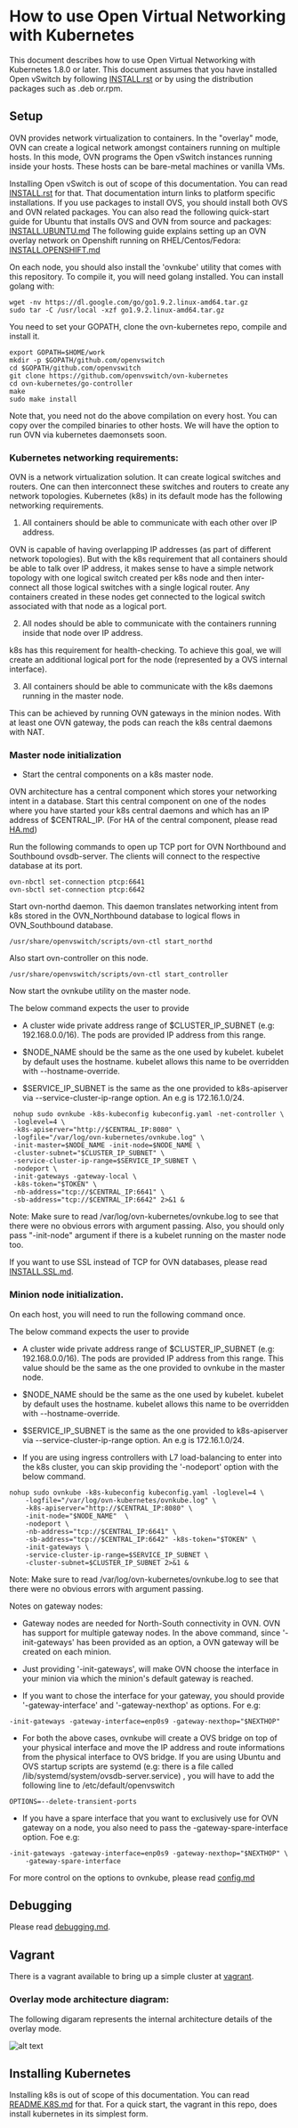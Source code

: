 # How to use Open Virtual Networking with Kubernetes

This document describes how to use Open Virtual Networking with Kubernetes
1.8.0 or later.  This document assumes that you have installed Open
vSwitch by following [INSTALL.rst] or by using the distribution packages
such as .deb or.rpm.

## Setup

OVN provides network virtualization to containers.  In the "overlay" mode,
OVN can create a logical network amongst containers running on multiple hosts.
In this mode, OVN programs the Open vSwitch instances running inside your
hosts.  These hosts can be bare-metal machines or vanilla VMs.

Installing Open vSwitch is out of scope of this documentation.  You can read
[INSTALL.rst] for that.  That documentation inturn links to platform specific
installations.  If you use packages to install OVS, you should install both
OVS and OVN related packages.  You can also read the following quick-start
guide for Ubuntu that installs OVS and OVN from source and packages:
[INSTALL.UBUNTU.md]
The following guide explains setting up an OVN overlay network on Openshift
running on RHEL/Centos/Fedora: [INSTALL.OPENSHIFT.md](docs/INSTALL.OPENSHIFT.md)

On each node, you should also install the 'ovnkube' utility that comes with
this repository. To compile it, you will need golang installed.  You can
install golang with:

```
wget -nv https://dl.google.com/go/go1.9.2.linux-amd64.tar.gz
sudo tar -C /usr/local -xzf go1.9.2.linux-amd64.tar.gz
```

You need to set your GOPATH, clone the ovn-kubernetes repo, compile and
install it.

```
export GOPATH=$HOME/work
mkdir -p $GOPATH/github.com/openvswitch
cd $GOPATH/github.com/openvswitch
git clone https://github.com/openvswitch/ovn-kubernetes
cd ovn-kubernetes/go-controller
make
sudo make install
```

Note that, you need not do the above compilation on every host. You can copy
over the compiled binaries to other hosts.  We will have the option to run
OVN via kubernetes daemonsets soon.

### Kubernetes networking requirements:

OVN is a network virtualization solution.  It can create logical switches and
routers.  One can then interconnect these switches and routers to create any
network topologies.  Kubernetes (k8s) in its default mode has the following
networking requirements.

1. All containers should be able to communicate with each other over IP
address.

  OVN is capable of having overlapping IP addresses (as part of different
  network topologies).  But with the k8s requirement that all containers
  should be able to talk over IP address, it makes sense to have a simple
  network topology with one logical switch created per k8s node and then
  inter-connect all those logical switches with a single logical router.
  Any containers created in these nodes get connected to the logical switch
  associated with that node as a logical port.

2. All nodes should be able to communicate with the containers running inside
that node over IP address.

  k8s has this requirement for health-checking.  To achieve this goal, we will
  create an additional logical port for the node (represented by a OVS
  internal interface).

3. All containers should be able to communicate with the k8s daemons running
in the master node.

  This can be achieved by running OVN gateways in the minion nodes. With
  at least one OVN gateway, the pods can reach the k8s central daemons with
  NAT.

### Master node initialization

* Start the central components on a k8s master node.

OVN architecture has a central component which stores your networking intent
in a database.  Start this central component on one of the nodes where you
have started your k8s central daemons and which has an IP address of
$CENTRAL_IP.  (For HA of the central component, please read [HA.md])

Run the following commands to open up TCP port for OVN Northbound and Southbound
ovsdb-server. The clients will connect to the respective database at its port.

```
ovn-nbctl set-connection ptcp:6641
ovn-sbctl set-connection ptcp:6642
```

Start ovn-northd daemon.  This daemon translates networking intent from k8s
stored in the OVN_Northbound database to logical flows in OVN_Southbound
database.

```
/usr/share/openvswitch/scripts/ovn-ctl start_northd
```

Also start ovn-controller on this node.

```
/usr/share/openvswitch/scripts/ovn-ctl start_controller
```

Now start the ovnkube utility on the master node.

The below command expects the user to provide
* A cluster wide private address range of $CLUSTER_IP_SUBNET
(e.g: 192.168.0.0/16).  The pods are provided IP address from this range.

* $NODE_NAME should be the same as the one used by kubelet.  kubelet by default
uses the hostname.  kubelet allows this name to be overridden with
--hostname-override.

* $SERVICE_IP_SUBNET is the same as the one provided to k8s-apiserver via
--service-cluster-ip-range option. An e.g is 172.16.1.0/24.

```
 nohup sudo ovnkube -k8s-kubeconfig kubeconfig.yaml -net-controller \
 -loglevel=4 \
 -k8s-apiserver="http://$CENTRAL_IP:8080" \
 -logfile="/var/log/ovn-kubernetes/ovnkube.log" \
 -init-master=$NODE_NAME -init-node=$NODE_NAME \
 -cluster-subnet="$CLUSTER_IP_SUBNET" \
 -service-cluster-ip-range=$SERVICE_IP_SUBNET \
 -nodeport \
 -init-gateways -gateway-local \
 -k8s-token="$TOKEN" \
 -nb-address="tcp://$CENTRAL_IP:6641" \
 -sb-address="tcp://$CENTRAL_IP:6642" 2>&1 &
```

Note: Make sure to read /var/log/ovn-kubernetes/ovnkube.log to see that there were
no obvious errors with argument passing.  Also, you should only pass
"-init-node" argument if there is a kubelet running on the master node too.

If you want to use SSL instead of TCP for OVN databases, please read
[INSTALL.SSL.md].

### Minion node initialization.

On each host, you will need to run the following command once.

The below command expects the user to provide
* A cluster wide private address range of $CLUSTER_IP_SUBNET
(e.g: 192.168.0.0/16).  The pods are provided IP address from this range.
This value should be the same as the one provided to ovnkube in the master
node.

* $NODE_NAME should be the same as the one used by kubelet.  kubelet by default
uses the hostname.  kubelet allows this name to be overridden with
--hostname-override.

* $SERVICE_IP_SUBNET is the same as the one provided to k8s-apiserver via
--service-cluster-ip-range option. An e.g is 172.16.1.0/24.

* If you are using ingress controllers with L7 load-balancing to enter into
the k8s cluster, you can skip providing the '-nodeport' option with the
below command.

```
nohup sudo ovnkube -k8s-kubeconfig kubeconfig.yaml -loglevel=4 \
    -logfile="/var/log/ovn-kubernetes/ovnkube.log" \
    -k8s-apiserver="http://$CENTRAL_IP:8080" \
    -init-node="$NODE_NAME"  \
    -nodeport \
    -nb-address="tcp://$CENTRAL_IP:6641" \
    -sb-address="tcp://$CENTRAL_IP:6642" -k8s-token="$TOKEN" \
    -init-gateways \
    -service-cluster-ip-range=$SERVICE_IP_SUBNET \
    -cluster-subnet=$CLUSTER_IP_SUBNET 2>&1 &
```

Note: Make sure to read /var/log/ovn-kubernetes/ovnkube.log to see that there were
no obvious errors with argument passing.

Notes on gateway nodes:

* Gateway nodes are needed for North-South connectivity in OVN.
OVN has support for multiple gateway nodes. In the above command,
since '-init-gateways' has been provided as an option, a OVN
gateway will be created on each minion.

* Just providing '-init-gateways', will make OVN choose the
interface in your minion via which the minion's default gateway
is reached.

* If you want to chose the interface for your gateway, you should
provide '-gateway-interface' and '-gateway-nexthop' as options. For e.g:

```
-init-gateways -gateway-interface=enp0s9 -gateway-nexthop="$NEXTHOP"
```

* For both the above cases, ovnkube will create a OVS bridge on top of
your physical interface and move the IP address and route informations
from the physical interface to OVS bridge.  If you are using Ubuntu
and OVS startup scripts are systemd (e.g: there is a file called
/lib/systemd/system/ovsdb-server.service) , you will have to add the
following line to /etc/default/openvswitch

```
OPTIONS=--delete-transient-ports
```

* If you have a spare interface that you want to exclusively use for OVN
gateway on a node, you also need to pass the -gateway-spare-interface option.
Foe e.g:

```
-init-gateways -gateway-interface=enp0s9 -gateway-nexthop="$NEXTHOP" \
    -gateway-spare-interface
```

For more control on the options to ovnkube, please read [config.md]

## Debugging

Please read [debugging.md].

## Vagrant

There is a vagrant available to bring up a simple cluster at [vagrant].

### Overlay mode architecture diagram:

The following digaram represents the internal architecture details
of the overlay mode.

![alt text](https://i.imgur.com/i7sci9O.png "Overlay mode diagram")

## Installing Kubernetes

Installing k8s is out of scope of this documentation.  You can read
[README.K8S.md] for that.  For a quick start, the vagrant in this repo,
does install kubernetes in its simplest form.

[INSTALL.rst]: http://docs.openvswitch.org/en/latest/intro/install
[INSTALL.UBUNTU.md]: docs/INSTALL.UBUNTU.md
[README.K8S.md]: https://github.com/kubernetes/kubernetes/tree/master/docs
[README.RHEL.rst]: https://github.com/openvswitch/ovs/blob/master/rhel/README.RHEL.rst
[debugging.md]: docs/debugging.md
[vagrant]: vagrant/README.md
[INSTALL.SSL.md]: docs/INSTALL.SSL.md
[config.md]: docs/config.md
[HA.md]: docs/ha.md


